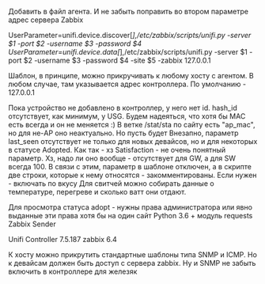 Добавить в файл агента. И не забыть поправить во втором параметре адрес сервера Zabbix

UserParameter=unifi.device.discover[*],/etc/zabbix/scripts/unifi.py -server $1 -port $2 -username $3 -password $4
UserParameter=unifi.device.data[*],/etc/zabbix/scripts/unifi.py -server $1 -port $2 -username $3 -password $4 -site $5 -zabbix 127.0.0.1


Шаблон, в принципе, можно прикручивать к любому хосту с агентом. В любом случае, там указывается адрес контроллера. По умолчанию - 127.0.0.1

Пока устройство не добавлено в контроллер, у него нет id. hash_id отсутствует, как минимум, у USG. Будем надеяться, что хотя бы MAC есть всегда и он не меняется :)
В ветке /stat/sta по сайту есть "ap_mac", но для не-AP оно неактуально. Но пусть будет
Внезапно, параметр last_seen отсутствует не только для новых девайсов, но и для некоторых в статусе Adopted. Как так - хз
Satisfaction - не очень понятный параметр. Хз, надо ли оно вообще - отсутствует для GW, а для SW всегда 100. В связи с этим, параметр в шаблоне отключен, а в скрипте две строки, которые к нему относятся - закомментированы. Если нужен - включать по вкусу
Для свитчей можно собирать данные о температуре, перегреве и сколько ватт они отдают.

Для просмотра статуса adopt - нужны права администратора или явно выданные эти права хотя бы на один сайт
Python 3.6 + модуль requests
Zabbix Sender

Unifi Controller  7.5.187
zabbix 6.4

К хосту можно прикрутить стандартные шаблоны типа SNMP и ICMP. Но к девайсам должен быть доступ с сервера zabbix. Ну и SNMP не забыть включить в контроллере для железяк
